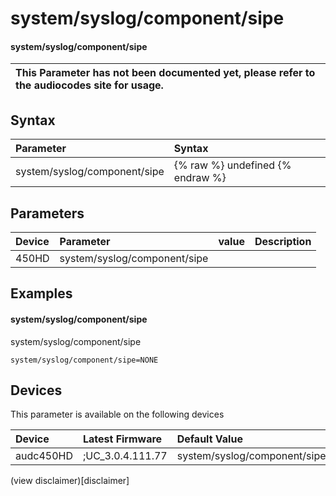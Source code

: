 ﻿---
description: system/syslog/component/sipe
search: false
---

# system/syslog/component/sipe

#### system/syslog/component/sipe


| This Parameter has not been documented yet, please refer to the audiocodes site for usage.  |
| :--- |

## Syntax
| Parameter | Syntax |
| :--- | :--- |
|system/syslog/component/sipe | {% raw %} undefined {% endraw %} |

## Parameters
|Device|Parameter|value|Description|
|:---|:---|:---|:---|
| 450HD | system/syslog/component/sipe |  |  |

## Examples
#### system/syslog/component/sipe

system/syslog/component/sipe

```
system/syslog/component/sipe=NONE
```

## Devices
This parameter is available on the following devices

| Device | Latest Firmware | Default Value |
|:---|:---|:---|
| audc450HD | ;UC_3.0.4.111.77 | system/syslog/component/sipe=NONE 

(view disclaimer)[disclaimer]
